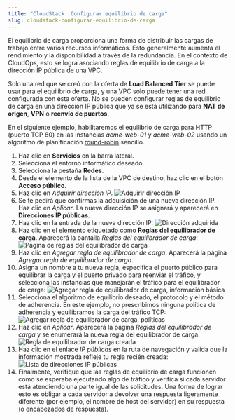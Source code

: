```yaml
---
title: "CloudStack: Configurar equilibrio de carga"
slug: cloudstack-configurar-equilibrio-de-carga
---
```



El equilibrio de carga proporciona una forma de distribuir las cargas de trabajo entre varios recursos informáticos. Esto generalmente aumenta el rendimiento y la disponibilidad a través de la redundancia. En el contexto de CloudOps, esto se logra asociando reglas de equilibrio de carga a la dirección IP pública de una VPC.

Solo una red que se creó con la oferta de **Load Balanced Tier** se puede usar para el equilibrio de carga, y una VPC solo puede tener una red configurada con esta oferta. No se pueden configurar reglas de equilibrio de carga en una dirección IP pública que ya se está utilizando para **NAT de origen**, **VPN** o **reenvío de puertos**.

<!-- Can add here an explanation of the algorithms and stickiness methods provided by CloudStack. -->

En el siguiente ejemplo, habilitaremos el equilibrio de carga para HTTP (puerto TCP 80) en las instancias *acme-web-01* y *acme-web-02* usando un algoritmo de planificación [round-robin](https://en.wikipedia.org/wiki/Round-robin_scheduling) sencillo.

1. Haz clic en **Servicios** en la barra lateral.
1. Selecciona el entorno informático deseado.
1. Selecciona la pestaña **Redes**.
1. Desde el elemento de la lista de la VPC de destino, haz clic en el botón **Acceso público**.
1. Haz clic en *Adquirir dirección IP*.
![Adquirir dirección IP](/assets/load-balancing-1-en.png)
1. Se te pedirá que confirmas la adquisición de una nueva dirección IP. Haz clic en *Aplicar*. La nueva dirección IP se asignará y aparecerá en **Direcciones IP públicas**.
1. Haz clic en la entrada de la nueva dirección IP:
![Dirección adquirida](/assets/load-balancing-2-en.png)
1. Haz clic en el elemento etiquetado como **Reglas del equilibrador de carga**. Aparecerá la pantalla *Reglas del equilibrador de carga*:
![Página de reglas del equilibrador de carga](/assets/load-balancing-3-en.png)
1. Haz clic en *Agregar regla de equilibrador de carga*. Aparecerá la página *Agregar regla de equilibrador de carga*.
1. Asigna un nombre a tu nueva regla, especifica el puerto público para equilibrar la carga y el puerto privado para reenviar el tráfico, y selecciona las instancias que manejarán el tráfico para el equilibrador de carga:
![Agregar regla de equilibrador de carga, información básica](/assets/load-balancing-4-en.png)
1. Selecciona el algoritmo de equilibrio deseado, el protocolo y el método de adherencia. En este ejemplo, no prescribimos ninguna política de adherencia y equilibramos la carga del tráfico TCP:
![Agregar regla de equilibrador de carga, políticas](/assets/load-balancing-5-en.png)
1. Haz clic en *Aplicar*. Aparecerá la página *Reglas del equilibrador de carga* y se enumerará la nueva regla del equilibrador de carga:
![Regla de equilibrador de carga creada](/assets/load-balancing-6-en.png)
1. Haz clic en el enlace *IP públicas* en la ruta de navegación y valida que la información mostrada refleje tu regla recién creada:
![Lista de direcciones IP públicas](/assets/load-balancing-7-en.png)
1. Finalmente, verifique que las reglas de equilibrio de carga funcionen como se esperaba ejecutando algo de tráfico y verifica si cada servidor está atendiendo una parte igual de las solicitudes. Una forma de lograr esto es obligar a cada servidor a devolver una respuesta ligeramente diferente (por ejemplo, el nombre de host del servidor) en su respuesta (o encabezados de respuesta).

